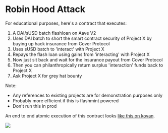 # Robin Hood Attack

For educational purposes, here's a contract that executes:

1. A DAI/sUSD batch flashloan on Aave V2
2. Uses DAI batch to short the smart contract security of Project X by buying up hack insurance from Cover Protocol
3. Uses sUSD batch to 'interact' with Project X
4. Repays the flash loan using gains from 'interacting' with Project X
5. Now just sit back and wait for the insurance payout from Cover Protocol
6. Then you can philanthropically return surplus 'interaction' funds back to Project X
7. Ask Project X for grey hat bounty

Note:
- Any references to existing projects are for demonstration purposes only
- Probably more efficient if this is flashmint powered
- Don't run this in prod

An end to end atomic execution of this contract looks [like this on kovan](https://kovan.etherscan.io/tx/0xf82fbf1a79c12175aecf904422df35c430d5c12e71b4a44c0536c6d614a8ec4f).

![](https://github.com/fifikobayashi/Robin-Hood-Attack/blob/main/execution.PNG)
